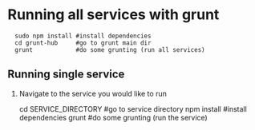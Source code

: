 # Running all services with grunt
 
      sudo npm install #install dependencies
      cd grunt-hub     #go to grunt main dir
      grunt            #do some grunting (run all services)


## Running single service


1) Navigate to the service you would like to run

      cd SERVICE_DIRECTORY     #go to service directory
      npm install              #install dependencies
      grunt                    #do some grunting (run the service)